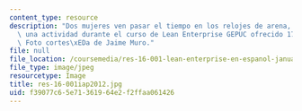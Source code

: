 ```yaml
---
content_type: resource
description: "Dos mujeres ven pasar el tiempo en los relojes de arena, ya que completa\
  \ una actividad durante el curso de Lean Enterprise GEPUC ofrecido 17-19 abril 2013.\
  \ Foto cortes\xEDa de Jaime Muro."
file: null
file_location: /coursemedia/res-16-001-lean-enterprise-en-espanol-january-iap-2012/f39077c65e71361964e2f2ffaa061426_res-16-001iap2012.jpg
file_type: image/jpeg
resourcetype: Image
title: res-16-001iap2012.jpg
uid: f39077c6-5e71-3619-64e2-f2ffaa061426
---
```

